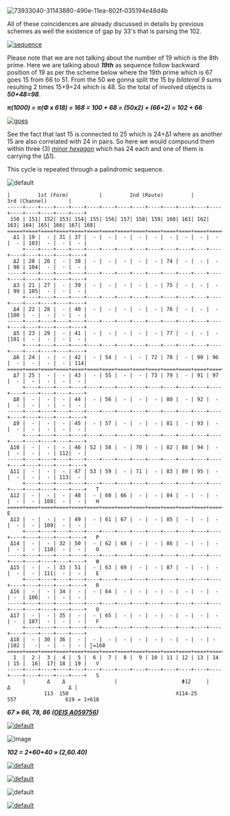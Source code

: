 ![73933040-31143880-490e-11ea-802f-035194e48d4b](https://user-images.githubusercontent.com/8466209/218367881-6c561132-e50c-4a72-b938-37d3eac69d45.png)

All of these coincidences are already discussed in details by previous schemes as well the existence of gap by 33's that is parsing the 102. 

[![sequence](https://user-images.githubusercontent.com/8466209/199844359-3f898aad-0661-4ccb-9d90-1e2aadbdf662.png)](https://gist.github.com/eq19/c9bdc2bbe55f2d162535023c8d321831)

Please note that we are not talking about the number of 19 which is the 8th prime. Here we are talking about ***19th*** as sequence follow backward position of 19 as per the scheme below where the 19th prime which is 67 goes 15 from 66 to 51. From the 50 we gonna split the 15 by _bilateral 9 sums_ resulting 2 times 15+9=24 which is 48. So the total of involved objects is ***50+48=98***.

***π(1000) = π(Φ x 618) = 168 = 100 + 68 = (50x2) + (66+2) = 102 + 66***

[![goes](https://user-images.githubusercontent.com/36441664/83051968-e2cfa480-a078-11ea-8ff2-316a809a8fad.jpg)](https://schoolbag.info/mathematics/numbers/38.html)

See the fact that last 15 is connected to 25 which is 24+Δ1 where as another 15 are also correlated with 24 in pairs. So here we would compound them within three (3) _[minor hexagon](https://www.hexspin.com/minor-hexagons)_ which has 24 each and one of them is carrying the (Δ1).

This cycle is repeated through a palindromic sequence.

![default](https://user-images.githubusercontent.com/8466209/197364042-0c30b323-4d1b-4e13-b9d8-002d482e5a7c.png)

```
|         1st (Form)          |         2nd (Route)         |         3rd (Channel)       |
-----+----+----+----+----+----+----+----+----+----+----+----+----+----+----+----+----+----+----+
 150 | 151| 152| 153| 154| 155| 156| 157| 158| 159| 160| 161| 162| 163| 164| 165| 166| 167| 168|
=====+====+====+====+====+====+====+====+====+====+====+====+====+====+====+====+====+====+====+
  Δ1 | 19 |  - | 31 | 37 |  - |  - |  - |  - |  - |  - |  - |  - |  - |  - | 103|  - |  - |  - |  
     +----+----+----+----+----+----+----+----+----+----+----+----+----+----+----+----+----+----+
  Δ2 | 20 | 26 |  - | 38 |  - |  - |  - |  - |  - | 74 |  - |  - |  - | 98 | 104|  - |  - |  - |
-----+----+----+----+----+----+----+----+----+----+----+----+----+----+----+----+----+----+----+ 
  Δ3 | 21 | 27 |  - | 39 |  - |  - |  - |  - |  - | 75 |  - |  - |  - | 99 | 105|  - |  - |  - |
     +----+----+----+----+----+----+----+----+----+----+----+----+----+----+----+----+----+----+
  Δ4 | 22 | 28 |  - | 40 |  - |  - |  - |  - |  - | 76 |  - |  - |  - |100 |  - |  - |  - |  - |
-----+----+----+----+----+----+----+----+----+----+----+----+----+----+----+----+----+----+----+
  Δ5 | 23 | 29 |  - | 41 |  - |  - |  - |  - |  - | 77 |  - |  - |  - |101 |  - |  - |  - |  - | 
     +----+----+----+----+----+----+----+----+----+----+----+----+----+----+----+----+----+----+
  Δ6 | 24 |  - |  - | 42 |  - | 54 |  - |  - | 72 | 78 |  - | 90 | 96 |  - |  - |  - |  - | 114|
=====+====+====+====+====+====+====+====+====+====+====+====+====+====+====+====+====+====+====+   
  Δ7 | 25 |  - |  - | 43 |  - | 55 |  - |  - | 73 | 79 |  - | 91 | 97 |  - |  - |  - |  - |  - |
     +----+----+----+----+----+----+----+----+----+----+----+----+----+----+----+----+----+----+
  Δ8 |  - |  - |  - | 44 |  - | 56 |  - |  - |  - | 80 |  - | 92 |  - |  - |  - |  - |  - |  - |
-----+----+----+----+----+----+----+----+----+----+----+----+----+----+----+----+----+----+----+
  Δ9 |  - |  - |  - | 45 |  - | 57 |  - |  - |  - | 81 |  - | 93 |  - |  - |  - |  - |  - |  - |
     +----+----+----+----+----+----+----+----+----+----+----+----+----+----+----+----+----+----+
 Δ10 |  - |  - |  - | 46 | 52 | 58 |  - | 70 |  - | 82 | 88 | 94 |  - |  - |  - |  - | 112|  - |
-----+----+----+----+----+----+----+----+----+----+----+----+----+----+----+----+----+----+----+
 Δ11 |  - |  - |  - | 47 | 53 | 59 |  - | 71 |  - | 83 | 89 | 95 |  - |  - |  - |  - | 113|  - |
     +----+----+----+----+----+----+----+----+----+----+----+----+----+----+----+----+----+----+   T
 Δ12 |  - |  - |  - | 48 |  - | 60 | 66 |  - |  - | 84 |  - |  - |  - |  - |  - | 108|  - |  - |   H
=====+====+====+====+====+====+====+====+====+====+====+====+====+====+====+====+====+====+====+   E
 Δ13 |  - |  - |  - | 49 |  - | 61 | 67 |  - |  - | 85 |  - |  - |  - |  - |  - | 109|  - |  - |
     +----+----+----+----+----+----+----+----+----+----+----+----+----+----+----+----+----+----+   P
 Δ14 |  - |  - | 32 | 50 |  - | 62 | 68 |  - |  - | 86 |  - |  - |  - |  - |  - | 110|  - |  - |   O
-----+----+----+----+----+----+----+----+----+----+----+----+----+----+----+----+----+----+----+   W
 Δ15 |  - |  - | 33 | 51 |  - | 63 | 69 |  - |  - | 87 |  - |  - |  - |  - |  - | 111|  - |  - |   E
     +----+----+----+----+----+----+----+----+----+----+----+----+----+----+----+----+----+----+   R
 Δ16 |  - |  - | 34 |  - |  - | 64 |  - |  - |  - |  - |  - |  - |  - | -  | 106|  - |  - |  - |
-----+----+----+----+----+----+----+----+----+----+----+----+----+----+----+----+----+----+----+   O
 Δ17 |  - |  - | 35 |  - |  - | 65 |  - |  - |  - |  - |  - |  - |  - | -  | 107|  - |  - |  - |   F
     +----+----+----+----+----+----+----+----+----+----+----+----+----+----+----+----+----+----+
 Δ18 |  - | 30 | 36 |  - |  - |  - |  - |  - |  - |  - |  - |  - | -  |102 |   -|  - |  - |  - | ∑=168
=====+====+====+====+====+====+====+====+====+====+====+====+====+====+====+====+====+====+====+
  1  |  2 |  3 |  4 |  5 |  6 |  7 |  8 |  9 | 10 | 11 | 12 | 13 | 14 | 15 |  16|  17| 18 | 19 |   V
-----+----+----+----+----+----+----+----+----+----+----+----+----+----+----+----+----+----+----+   S
     |       Δ    Δ                |                     Φ12     |       Δ                   Δ |
            113  150                                   ≜114-25          557                619 = 1+618
```

***67 » 66, 78, 86 ([OEIS A059756](https://oeis.org/A059756))***

[![default](https://user-images.githubusercontent.com/8466209/211178117-9a879fd0-163b-442b-87bf-49d76c0b6c50.png)](https://gist.github.com/eq19/c9bdc2bbe55f2d162535023c8d321831)

![image](https://user-images.githubusercontent.com/8466209/195509190-6926e3cd-807a-44ef-8549-b0fc1f481a2d.png)

***102 = 2+60+40 » (2,60.40)***

[![default](https://user-images.githubusercontent.com/8466209/198783118-6f7890ea-aed2-495d-ae6b-acb215ad7140.png)](https://gist.github.com/eq19/88d09204b2e5986237bd66d062406fde)

[![default](https://user-images.githubusercontent.com/8466209/198762875-b57d367d-2d5f-44c3-a37f-ba7a6d8dbc38.png)](https://github.com/eq19/grammar/actions/runs/3343512525/jobs/5536807573)

![default](https://user-images.githubusercontent.com/8466209/225381200-cf1210c7-d2cf-4558-bab8-6152f3042244.png)

[![default](https://user-images.githubusercontent.com/8466209/198813046-300043a7-86b6-468a-b45c-a3c197f0a9f6.png)](https://www.eq19.com/)
